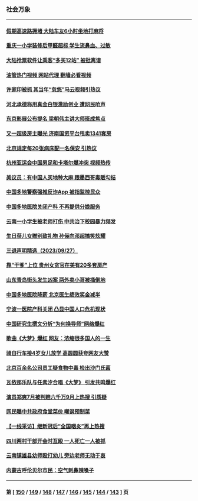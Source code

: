 ### 社会万象
---
#### [假期高速路拥堵 大陆车友6小时坐地打麻将](../../pages/ncid282/n14084431.md?09300445) 
#### [重庆一小学装修后甲醛超标 学生流鼻血、过敏](../../pages/ncid282/n14084342.md?09300445) 
#### [大陆抢票软件让乘客“多买12站” 被批离谱](../../pages/ncid282/n14084394.md?09300445) 
#### [油管热门视频 网站代理 翻墙必看视频](http://138.2.39.72:81/youtube.html?epic-marker?09300445)
#### [许家印被抓 其当年“忽悠”马云视频引热议](../../pages/ncid282/n14083787.md?09300445) 
#### [河北承德称用真金白银激励创业 遭网民呛声](../../pages/ncid282/n14083864.md?09300445) 
#### [东京影展公布提名 梁朝伟主讲大师班成焦点](../../pages/ncid282/n14083753.md?09300445) 
#### [又一超级房主曝光 济南国资平台甩卖1341套房](../../pages/ncid282/n14083154.md?09300445) 
#### [北京规定每20张病床配一名保安 引热议](../../pages/ncid282/n14083267.md?09300445) 
#### [杭州亚运会中国男足和卡塔尔爆冲突 视频热传](../../pages/ncid282/n14083126.md?09300445) 
#### [美议员：有中国人买地种大麻 跟墨西哥毒贩勾结](../../pages/ncid282/n14083210.md?09300445) 
#### [中国多地警察强推反诈App 被指监控民众](../../pages/ncid282/n14083024.md?09300445) 
#### [中国多地医院关闭产科 不再提供分娩服务](../../pages/ncid282/n14082799.md?09300445) 
#### [云南一小学生被老师打伤 中共治下校园暴力频发](../../pages/ncid282/n14082713.md?09300445) 
#### [生日获儿女赠别致礼物 孙俪向邓超搞笑炫耀](../../pages/ncid282/n14082614.md?09300445) 
#### [三退声明精选（2023/09/27）](../../pages/ncid282/n14082550.md?09300445) 
#### [靠“干爹”上位 贵州女贪官在美有20多套房产](../../pages/ncid282/n14082374.md?09300445) 
#### [山东青岛街头发生凶案 两外卖小哥被捅倒地](../../pages/ncid282/n14082388.md?09300445) 
#### [中国多地医院降薪 北京医生绩效奖金减半](../../pages/ncid282/n14082042.md?09300445) 
#### [宁波一医院产科关闭 凸显中国人口危机现状](../../pages/ncid282/n14082050.md?09300445) 
#### [中国研究生撰文分析“为何换导师”网络爆红](../../pages/ncid282/n14081990.md?09300445) 
#### [歌曲《大梦》爆红 网友：浓缩很多国人的一生](../../pages/ncid282/n14081852.md?09300445) 
#### [骑自行车接4岁女儿放学 高圆圆获夸网友大赞](../../pages/ncid282/n14081784.md?09300445) 
#### [北京百余名公司员工疑食物中毒 检出沙门氏菌](../../pages/ncid282/n14081850.md?09300445) 
#### [瓦依那乐队与任素汐合唱《大梦》 引发共鸣爆红](../../pages/ncid282/n14081665.md?09300445) 
#### [演员郑爽7月被判赔六千万9月上热搜 引质疑](../../pages/ncid282/n14081704.md?09300445) 
#### [网民曝中共政府食堂菜价 嘲讽预制菜](../../pages/ncid282/n14081276.md?09300445) 
#### [【一线采访】继新冠后“全国咽炎”再上热搜](../../pages/ncid282/n14081285.md?09300445) 
#### [四川两村干部开会时互殴 一人死亡一人被抓](../../pages/ncid282/n14081149.md?09300445) 
#### [云南镇雄县幼师殴打幼儿 旁边老师无动于衷](../../pages/ncid282/n14081181.md?09300445) 
#### [内蒙古呼伦贝尔市民：空气刺鼻辣嗓子](../../pages/ncid282/n14081175.md?09300445) 

---
#### 第 [ [150](./150.md?09300445) / [149](./149.md?09300445) / [148](./148.md?09300445) / [147](./147.md?09300445) / [146](./146.md?09300445) / [145](./145.md?09300445) / [144](./144.md?09300445) / [143](./143.md?09300445) ] 页
